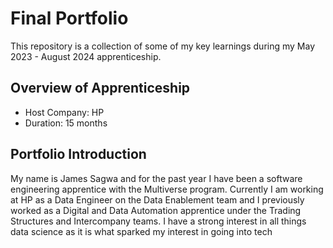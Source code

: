 # Final Portfolio

This repository is a collection of some of my key learnings during my May 2023 - August 2024 apprenticeship.

## Overview of Apprenticeship
- Host Company: HP
- Duration: 15 months

## Portfolio Introduction
My name is James Sagwa and for the past year I have been a software engineering apprentice with the Multiverse program. Currently I am working at HP as a Data Engineer on the Data Enablement team and I previously worked as a Digital and Data Automation apprentice under the Trading Structures and Intercompany teams. I have a strong interest in all things data science as it is what sparked my interest in going into tech

